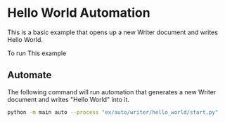 # Hello World Automation

This is a basic example that opens up a new Writer document and writes Hello World.

To run This example

## Automate

The following command will run automation that generates a new Writer document and writes "Hello World" into it.

```sh
python -m main auto --process "ex/auto/writer/hello_world/start.py"
```
